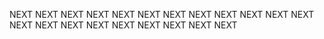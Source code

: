 NEXT
NEXT
NEXT
NEXT
NEXT
NEXT
NEXT
NEXT
NEXT
NEXT
NEXT
NEXT
NEXT
NEXT
NEXT
NEXT
NEXT
NEXT
NEXT
NEXT
NEXT
